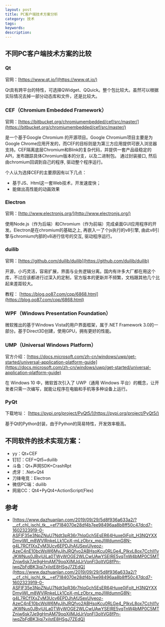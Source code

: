 ```yaml
---
layout: post
title: PC客户端技术方案分析
category: 技术
tags: 
keywords:
description:
---
```



## 不同PC客户端技术方案的比较

### Qt

官网：[https://www.qt.io/](https://www.qt.io/)

Qt具有跨平台的特性，可选择QWidget、QQuick。整个包比较大。虽然可以根据实际情况去掉一部分动态库和文件，还是比较大。


### CEF（Chromium Embedded Framework）

官网：[https://bitbucket.org/chromiumembedded/cef/src/master/](https://bitbucket.org/chromiumembedded/cef/src/master/)

是一个基于Google Chromium 的开源项目。Google Chromium项目主要是为Google Chrome应用开发的，而CEF的目标则是为第三方应用提供可嵌入浏览器支持。CEF隔离底层Chromium和Blink的复杂代码，并提供一套产品级稳定的API，发布跟踪具体Chromium版本的分支，以及二进制包。
通过封装接口, 然后由chromium回调到自己的程序, 驱动整个程序运行。

个人认为选择CEF的主要原因有以下几点：

- 基于JS、Html这一套Web技术，开发速度快；
- 能做出高性能的动画效果


### Electron

官网：[http://www.electronjs.org/](http://www.electronjs.org/)


使用Node.js（作为后端）和Chromium（作为前端）完成桌面GUI应用程序的开发。Electron是在chromium的基础之上, 再嵌入一了个js执行的v8引擎, 由此v8引擎与chromium内部的v8进行信号的交互, 驱动程序运行。

### duilib

官网：[https://github.com/duilib/duilib](https://github.com/duilib/duilib)

开源，小巧灵活，容易扩展，界面与业务逻辑分离。国内有许多大厂都在用这个库，不过应该都进行过深入的定制，官方版本的更新并不频繁，文档跟其他几个比起来差距较大。

教程： [https://blog.oo87.com/cpp/6868.html](https://blog.oo87.com/cpp/6868.html)


### WPF（Windows Presentation Foundation）

微软推出的基于Windows Vista的用户界面框架，属于.NET Framework 3.0的一部分。基于Direct3D创建，使用GPU，拥有更好的性能。

### UMP（Universal Windows Platform）

官方介绍：[https://docs.microsoft.com/zh-cn/windows/uwp/get-started/universal-application-platform-guide](https://docs.microsoft.com/zh-cn/windows/uwp/get-started/universal-application-platform-guide)

在 Windows 10 中，微软首次引入了 UWP（通用 Windows 平台）的概念，让开发者只需一次编写，就能让程序在电脑和手机等多种设备上运行。

### PyQt

下载地址： [https://pypi.org/project/PyQt5/](https://pypi.org/project/PyQt5/)

基于Qt的Python封装，由于Python的简易特性，开发效率极高。



## 不同软件的技术实现方案：

- yy：Qt+CEF
- 钉钉：CEF+Qt5+duilib
- 斗鱼：Qt+声网SDK+CrashRpt
- 虎牙：.Net+Qt4
- 刀锋电竞：Electron
- 微信PC端：duilib
- 网易CC：Qt4+PyQt4+ActionScript(Flex)



## 参考

- [https://www.dazhuanlan.com/2019/09/29/5d8f936a633a2/?__cf_chl_jschl_tk__=ef7184070e28df4b7ee98496aa8b8ff50c47dcd7-1602323919-0-ASFIF35e3NpZNuU7Ndt3pR36r7hlqGch5EsER64Huxe0jFolt_H3NQYXXDmvjWl_m8WVlRnkeLLk1CpX-mLzObrx_mpJIWdumnG8N-g4L7RCf1XxZyM3Ucv6EPDJhAfJSexUlyeoz-AzeC4nE10bcWsW6MyJjhJRQfvo2ABHsoKcu0RLGe4_PIkvL8ox7CchII1vJKWNus0JBvjUiLa0TWyWOGE2WLCwUAwYSEIRE5vqTnW4bMP0C5MTZnjw6sk7Je9gHmAM79oqXilMJdJrVonFl3oItVG8fPn-iwqZbFdBK3iqj7xjlstE8HSgJ7ZEdQ](https://www.dazhuanlan.com/2019/09/29/5d8f936a633a2/?__cf_chl_jschl_tk__=ef7184070e28df4b7ee98496aa8b8ff50c47dcd7-1602323919-0-ASFIF35e3NpZNuU7Ndt3pR36r7hlqGch5EsER64Huxe0jFolt_H3NQYXXDmvjWl_m8WVlRnkeLLk1CpX-mLzObrx_mpJIWdumnG8N-g4L7RCf1XxZyM3Ucv6EPDJhAfJSexUlyeoz-AzeC4nE10bcWsW6MyJjhJRQfvo2ABHsoKcu0RLGe4_PIkvL8ox7CchII1vJKWNus0JBvjUiLa0TWyWOGE2WLCwUAwYSEIRE5vqTnW4bMP0C5MTZnjw6sk7Je9gHmAM79oqXilMJdJrVonFl3oItVG8fPn-iwqZbFdBK3iqj7xjlstE8HSgJ7ZEdQ)